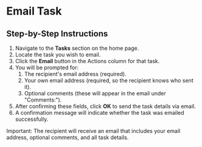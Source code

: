 # Email Task

## Step-by-Step Instructions

1. Navigate to the **Tasks** section on the home page.
2. Locate the task you wish to email.
3. Click the **Email** button in the Actions column for that task.
4. You will be prompted for:
   1. The recipient's email address (required).
   2. Your own email address (required, so the recipient knows who sent it).
   3. Optional comments (these will appear in the email under "Comments:").
5. After confirming these fields, click **OK** to send the task details via email.
6. A confirmation message will indicate whether the task was emailed successfully.

Important: The recipient will receive an email that includes your email address, optional comments, and all task details.